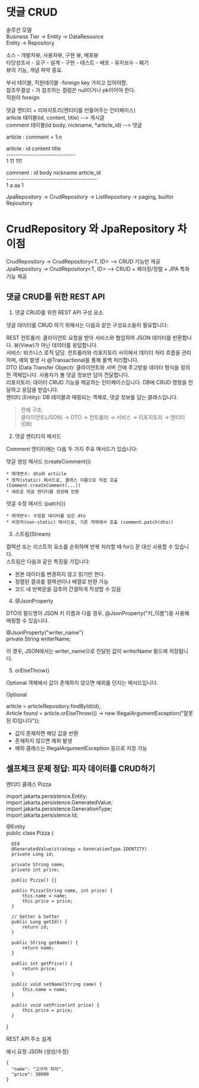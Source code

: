 # 댓글 CRUD

솔루션 모델   
Business Tier -> Entity -> DataResource   
Entity -> Repository    
   
소스 - 개발자뷰, 사용자뷰, 구현 뷰, 배포뷰   
타당성조사 - 요구 - 설계 - 구현 - 테스트 - 배포 - 유지보수 - 폐기   
뷰의 기능, 개념 파악 중요.   
   
부서 테이블, 직원테이블 -foreign key 가지고 있어야함.   
참조무결성 - 가 참조하는 컬럼은 null이거나 pk이어야 한다.   
직원이 foreign   
   
댓글 엔티티 + 리파지토리(엔티티를 만들어주는 인터페이스)   
article 테이블(id, content, title) --> 게시글   
comment 테이블(id body, nickname, *article_id) --> 댓글   
   
article : comment = 1:n   
   
article : id    content    title   
        -----------------------------   
          1      11        111   
   
comment : id    body    nickname    article_id   
        --------------------------------------   
          1      a        aa           1   
   
JpaRepository -> CrudRepository -> ListRepository -> paging, builtin Repository   
   
   
# CrudRepository 와 JpaRepository 차이점   
CrudRepository -> CrudRepository<T, ID> --> CRUD 기능만 제공   
JpaRepository -> CrudRepository<T, ID> --> CRUD + 페이징/정렬 + JPA 특화 기능 제공   
   
   
   
## 댓글 CRUD를 위한 REST API   
   
1. 댓글 CRUD를 위한 REST API 구성 요소   

  댓글 데이터를 CRUD 하기 위해서는 다음과 같은 구성요소들이 필요합니다:   
   
  REST 컨트롤러: 클라이언트 요청을 받아 서비스와 협업하여 JSON 데이터를 반환합니다. 뷰(View)가 아닌 데이터를 응답합니다.   
  서비스: 비즈니스 로직 담당. 컨트롤러와 리포지토리 사이에서 데이터 처리 흐름을 관리하며,    예외 발생 시 @Transactional을 통해 롤백 처리합니다.   
  DTO (Data Transfer Object): 클라이언트와 서버 간에 주고받을 데이터 형식을 정의한    객체입니다. 사용자가 볼 댓글 정보만 담아 전달합니다.   
  리포지토리: 데이터 CRUD 기능을 제공하는 인터페이스입니다. DB에 CRUD 명령을 전달하고 응답을 받습니다.      
  엔티티 (Entity): DB 테이블과 매핑되는 객체로, 댓글 정보를 담는 클래스입니다.
   
  > 전체 구조:   
  클라이언트(JSON) → DTO → 컨트롤러 → 서비스 → 리포지토리 → 엔티티(DB)   
   
2. 댓글 엔티티의 메서드   
   
  Comment 엔티티에는 다음 두 가지 주요 메서드가 있습니다:   
   
  댓글 생성 메서드 (createComment())   
   
    * 매개변수: dto와 article   
    * 정적(static) 메서드로, 클래스 이름으로 직접 호출 (Comment.createComment(...))   
    * 새로운 댓글 엔티티를 생성해 반환   
   
  댓글 수정 메서드 (patch())   
   
    * 매개변수: 수정할 데이터를 담은 dto   
    * 비정적(non-static) 메서드로, 기존 객체에서 호출 (comment.patch(dto))   
   
3. 스트림(Stream)   
   
  컬렉션 또는 리스트의 요소를 순회하며 반복 처리할 때 for() 문 대신 사용할 수 있습니다.   
  스트림은 다음과 같은 특징을 가집니다:   
   
  * 원본 데이터를 변경하지 않고 읽기만 한다.   
  * 정렬된 결과를 컬렉션이나 배열로 반환 가능   
  * 코드 내 반복문을 감추어 간결하게 작성할 수 있음   
   
4. @JsonProperty   
   
  DTO의 필드명이 JSON 키 이름과 다를 경우, @JsonProperty("키_이름")을 사용해 매핑할 수 있습니다.   
   
  @JsonProperty("writer_name")   
  private String writerName;   
   
  이 경우, JSON에서는 writer_name으로 전달된 값이 writerName 필드에 저장됩니다.   
   
   
5. orElseThrow()   
      
  Optional 객체에서 값이 존재하지 않으면 예외를 던지는 메서드입니다.   
   
   
  Optional<Article> article = articleRepository.findById(id);   
  Article found = article.orElseThrow(() -> new IllegalArgumentException("잘못된 ID입니다"));   
   
   
  * 값이 존재하면 해당 값을 반환   
  * 존재하지 않으면 예외 발생   
  * 예외 클래스는 IllegalArgumentException 등으로 지정 가능   
   
     
  # 셀프체크 문제 정답: 피자 데이터를 CRUD하기   
  엔티티 클래스 Pizza   
    
  import jakarta.persistence.Entity;   
  import jakarta.persistence.GeneratedValue;   
  import jakarta.persistence.GenerationType;   
  import jakarta.persistence.Id;   
  
  @Entity   
  public class Pizza {

      @Id
      @GeneratedValue(strategy = GenerationType.IDENTITY)
      private Long id;

      private String name;
      private int price;

      public Pizza() {}

      public Pizza(String name, int price) {
          this.name = name;
          this.price = price;
      }

      // Getter & Setter
      public Long getId() {
          return id;
      }

      public String getName() {
          return name;
      }

      public int getPrice() {
          return price;
      }

      public void setName(String name) {
          this.name = name;
      }

      public void setPrice(int price) {
          this.price = price;
      }
  }

  REST API 주소 설계

  예시 요청 JSON (생성/수정)

    {   
      "name": "고구마 피자",   
      "price": 30900   
    }   
